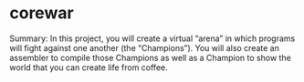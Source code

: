 # corewar
Summary: In this project, you will create a virtual “arena” in which programs will fight against one another (the “Champions”).
You will also create an assembler to compile those Champions as well as a Champion to show the world that you can create life from coffee.
